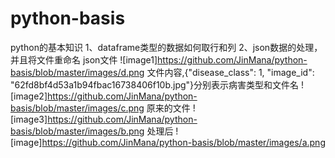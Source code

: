 # python-basis
python的基本知识
1、dataframe类型的数据如何取行和列
2、json数据的处理，并且将文件重命名
  json文件
  ![image1]https://github.com/JinMana/python-basis/blob/master/images/d.png
  文件内容,{"disease_class": 1, "image_id": "62fd8bf4d53a1b94fbac16738406f10b.jpg"}分别表示病害类型和文件名
  ![image2]https://github.com/JinMana/python-basis/blob/master/images/c.png
  原来的文件
  ![image3]https://github.com/JinMana/python-basis/blob/master/images/b.png
  处理后
  ![image]https://github.com/JinMana/python-basis/blob/master/images/a.png
